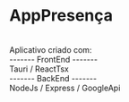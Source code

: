 # AppPresença
<br/>
Aplicativo criado com:
<br/>
------- FrontEnd -------
<br/>
Tauri / ReactTsx
<br/>
------- BackEnd -------
<br/>
NodeJs / Express / GoogleApi
